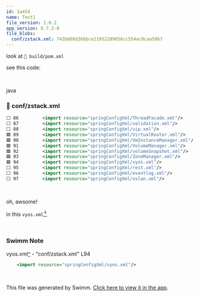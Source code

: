 ```yaml
---
id: 1a454
name: Test1
file_version: 1.0.2
app_version: 0.7.2-0
file_blobs:
  conf/zstack.xml: 743b680d36bbce21952209858cc554ac0caa5867
---
```


look at `📄 build/pom.xml`

see this code:

<br/>

java
<!-- NOTE-swimm-snippet: the lines below link your snippet to Swimm -->
### 📄 conf/zstack.xml
```xml
⬜ 86         <import resource="springConfigXml/ThreadFacade.xml"/>
⬜ 87         <import resource="springConfigXml/validation.xml"/>
⬜ 88         <import resource="springConfigXml/vip.xml"/>
🟩 89         <import resource="springConfigXml/VirtualRouter.xml"/>
🟩 90         <import resource="springConfigXml/VmInstanceManager.xml"/>
🟩 91         <import resource="springConfigXml/VolumeManager.xml"/>
🟩 92         <import resource="springConfigXml/volumeSnapshot.xml"/>
🟩 93         <import resource="springConfigXml/ZoneManager.xml"/>
🟩 94         <import resource="springConfigXml/vyos.xml"/>
⬜ 95         <import resource="springConfigXml/rest.xml"/>
⬜ 96         <import resource="springConfigXml/eventlog.xml"/>
⬜ 97         <import resource="springConfigXml/vxlan.xml"/>
```

<br/>

oh, awsome!

in this `vyos.xml`[<sup id="KC4l6">↓</sup>](#f-KC4l6)

<br/>

<!-- THIS IS AN AUTOGENERATED SECTION. DO NOT EDIT THIS SECTION DIRECTLY -->
### Swimm Note

<span id="f-KC4l6">vyos.xml</span>[^](#KC4l6) - "conf/zstack.xml" L94
```xml
    <import resource="springConfigXml/vyos.xml"/>
```

<br/>

This file was generated by Swimm. [Click here to view it in the app](https://app.swimm.io/repos/Z2l0aHViJTNBJTNBenN0YWNrJTNBJTNBTWF0aGVNYXRyaXg=/docs/1a454).